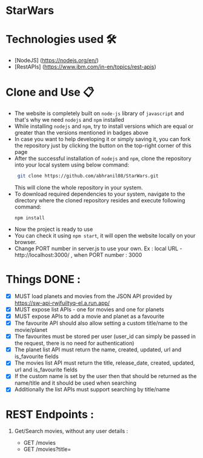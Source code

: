# StarWars

# Technologies used 🛠️

- [NodeJS] (https://nodejs.org/en/)
- [RestAPIs] (https://www.ibm.com/in-en/topics/rest-apis)

# Clone and Use 📋

- The website is completely built on `node-js` library of `javascript` and that's why we need `nodejs` and `npm` installed
- While installing `nodejs` and `npm`, try to install versions which are equal or greater than the versions mentioned in badges above
- In case you want to help developing it or simply saving it, you can fork the repository just by clicking the button on the top-right corner of this page
- After the successful installation of `nodejs` and `npm`, clone the repository into your local system using below command:
  ```bash
   git clone https://github.com/abhranil08/StarWars.git
  ```
  This will clone the whole repository in your system.
- To download required dependencies to your system, navigate to the directory where the cloned repository resides and execute following command:
  ```node
  npm install
  ```
- Now the project is ready to use
- You can check it using `npm start`, it will open the website locally on your browser.
- Change PORT number in server.js to use your own. Ex : local URL - http://localhost:3000/ , when PORT number : 3000

# Things DONE :
- [x] MUST load planets and movies from the JSON API provided by https://sw-api-rwjfuiltyq-el.a.run.app/
- [x] MUST expose list APIs - one for movies and one for planets
- [x] MUST expose APIs to add a movie and planet as a favourite
- [x] The favourite API should also allow setting a custom title/name to the movie/planet
- [x] The favourites must be stored per user (user_id can simply be passed in the request, there is no need for authentication)
- [x] The planet list API must return the name, created, updated, url and is_favourite fields
- [x] The movies list API must return the title, release_date, created, updated, url and is_favourite fields
- [x] If the custom name is set by the user then that should be returned as the name/title and it should be used when searching
- [x] Additionally the list APIs must support searching by title/name

# REST Endpoints :

1. Get/Search movies, without any user details :
   - GET /movies
   - GET /movies?title=<title>
   
2. Get/Search planets, without any user details :
   - GET /planets
   - GET /planets?name=<planet_name>
   
3. Search all movies by userID ( If custom name is set then that will be returned as the title ) :
   - GET api/movies/searchAllMoviesForUser?user_id=<user_id>
   
4. Search all planets by userID ( If custom name is set then that will be returned as the name ):
   - GET /api/planets/searchAllPlanetsForUser?user_id=<user_id>

5. Add favourite movie by users( userID ):
   - POST /api/favourites/movies
      - Request : {
                  "user_id":"<user_id>",
                  "title":"<title>",
                  "custom_name":"<custom_name>"
                  }
   
5. Add favourite planet by users( userID ):
   - POST api/favourites/planets
      - Request : {
                  "user_id":"<user_id>",
                  "name":"<planet_name>",
                  "custom_name":"<custom_name>"
                  }
   
7. Search movies by users( If custom name is set then that will be returned as the title ):
   - GET api/movies/getMoviesByUser?search=<search_term>&user_id=<user_id>
   
8. Search planets by users( If custom name is set then that will be returned as the name ):
   - GET api/planets/getPlanetsByUser?search=<search_term>&user_id=<user_id>

